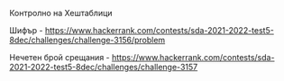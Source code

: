 Контролно на Хештаблици 

Шифър - https://www.hackerrank.com/contests/sda-2021-2022-test5-8dec/challenges/challenge-3156/problem 

Нечетен брой срещания - https://www.hackerrank.com/contests/sda-2021-2022-test5-8dec/challenges/challenge-3157 
